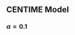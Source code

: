 <!--
 * @Author: WANG Maonan
 * @Date: 2021-02-02 12:56:46
 * @Description: 设计的 CENTIME 在 784 大小下的准确率
 * @LastEditTime: 2021-02-06 23:06:23
-->

## CENTIME Model

### $\alpha=0.1$